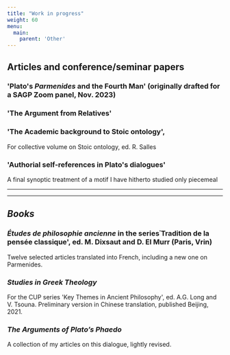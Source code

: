 ```yaml
---
title: "Work in progress"
weight: 60
menu:
  main:
    parent: 'Other'
---
```


## Articles and conference/seminar papers

### 'Plato's _Parmenides_ and the Fourth Man' (originally drafted for a SAGP Zoom panel, Nov. 2023)

### 'The Argument from Relatives'

### 'The Academic background to Stoic ontology', 
For collective volume on Stoic ontology, ed. R. Salles

### 'Authorial self-references in Plato's dialogues'
A final synoptic treatment of a motif I have hitherto studied only piecemeal


__________________
__________________
## *Books*

### _Études de philosophie ancienne_ in the series᾽Tradition de la pensée classique', ed. M. Dixsaut and D. El Murr (Paris, Vrin)
Twelve selected articles translated into French, including a new one on Parmenides.

### _Studies in Greek Theology_
For the CUP series 'Key Themes in Ancient Philosophy', ed. A.G. Long and V. Tsouna. Preliminary version in Chinese translation, published  Beijing, 2021.

### _The Arguments of Plato’s Phaedo_
A collection of my articles on this dialogue, lightly revised.

